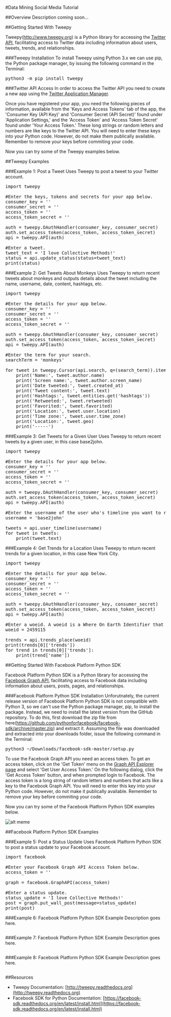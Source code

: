 #Data Mining Social Media Tutorial

##Overview
Description coming soon...

##Getting Started With Tweepy

Tweepy(http://www.tweepy.org) is a Python library for accessing the [Twitter API](https://dev.twitter.com), facilitating access to Twitter data including information about users, tweets, trends, and relationships.

###Tweepy Installation
To install Tweepy using Python 3.x we can use pip, the Python package manager, by issuing the following command in the Terminal:

<pre>
python3 -m pip install tweepy
</pre>

###Twitter API Access
In order to access the Twitter API you need to create a new app using the [Twitter Application Manager](https://apps.twitter.com). 

Once you have registered your app, you need the following pieces of information, available from the 'Keys and Access Tokens' tab of the app, the 'Consumer Key (API Key)' and 'Consumer Secret (API Secret)' found under 'Application Settings,' and the 'Access Token' and 'Access Token Secret' found under 'Your Access Token.' These long strings or random letters and numbers are like keys to the Twitter API. You will need to enter these keys into your Python code. However, do not make them publically available. Remember to remove your keys before commiting your code.

Now you can try some of the Tweepy examples below.

##Tweepy Examples

###Example 1: Post a Tweet
Uses Tweepy to post a tweet to your Twitter account.

<pre>
import tweepy

#Enter the keys, tokens and secrets for your app below.
consumer_key = ''
consumer_secret = ''
access_token = ''
access_token_secret = ''

auth = tweepy.OAuthHandler(consumer_key, consumer_secret)
auth.set_access_token(access_token, access_token_secret)
api = tweepy.API(auth)

#Enter a tweet.
tweet_text = 'I love Collective Methods!'
status = api.update_status(status=tweet_text)
print(status)
</pre>

###Example 2: Get Tweets About Monkeys
Uses Tweepy to return recent tweets about monkeys and outputs details about the tweet including the name, username, date, content, hashtags, etc.

<pre>
import tweepy

#Enter the details for your app below.
consumer_key = ''
consumer_secret = ''
access_token = ''
access_token_secret = ''

auth = tweepy.OAuthHandler(consumer_key, consumer_secret)
auth.set_access_token(access_token, access_token_secret)
api = tweepy.API(auth)

#Enter the term for your search.
searchTerm = 'monkeys'

for tweet in tweepy.Cursor(api.search, q=(search_term)).items(10):
	print('Name:', tweet.author.name)
	print('Screen name:', tweet.author.screen_name)
	print('Date tweeted:', tweet.created_at)
	print('Tweet content:', tweet.text)
	print('Hashtags:', tweet.entities.get('hashtags'))
	print('Retweeted:', tweet.retweeted)
	print('Favorited:', tweet.favorited)
	print('Location:', tweet.user.location)
	print('Time zone:', tweet.user.time_zone)
	print('Location:', tweet.geo)
	print('-----')
</pre>

###Example 3: Get Tweets for a Given User
Uses Tweepy to return recent tweets by a given user, in this case base2john.

<pre>
import tweepy

#Enter the details for your app below.
consumer_key = ''
consumer_secret = ''
access_token = ''
access_token_secret = ''

auth = tweepy.OAuthHandler(consumer_key, consumer_secret)
auth.set_access_token(access_token, access_token_secret)
api = tweepy.API(auth)

#Enter the username of the user who's timeline you want to retreive
username = 'base2john'

tweets = api.user_timeline(username)
for tweet in tweets:
    print(tweet.text)
</pre>

###Example 4: Get Trends for a Location
Uses Tweepy to return recent trends for a given location, in this case New York City.

<pre>
import tweepy

#Enter the details for your app below.
consumer_key = ''
consumer_secret = ''
access_token = ''
access_token_secret = ''

auth = tweepy.OAuthHandler(consumer_key, consumer_secret)
auth.set_access_token(access_token, access_token_secret)
api = tweepy.API(auth)

#Enter a woeid. A woeid is a Where On Earth Identifier that identifies any feature on Earth. This is the woeid for New York City.
woeid = 2459115

trends = api.trends_place(woeid)
print(trends[0]['trends'])
for trend in trends[0]['trends']:
	print(trend['name'])
</pre>

##Getting Started With Facebook Platform Python SDK

Facebook Platform Python SDK is a Python library for accessing the [Facebook Graph API](https://developers.facebook.com/docs/graph-api), facilitating access to Facebook data including information about users, posts, pages, and relationships.

###Facebook Platform Python SDK Installation
Unforutnately, the current release version of Facebook Platform Python SDK is not compatible with Python 3, so we can't use the Python package manager, pip, to install the package. Instead, we need to install the latest version from the GitHub repository. To do this, first download the zip file from here(https://github.com/pythonforfacebook/facebook-sdk/archive/master.zip) and extract it. Assuming the file was downloaded and extracted into your downloads folder, issue the following command in the Terminal:

<pre>
python3 ~/Downloads/facebook-sdk-master/setup.py
</pre>

To use the Facebook Graph API you need an access token. To get an access token, click on the 'Get Token' menu on the [Graph API Explorer page](https://developers.facebook.com/tools/explorer/) and select 'Get User Access Token.' On the following dialog, click the 'Get Access Token' button, and when prompted login to Facebook. The access token is a long string of random letters and numbers that acts like a key to the Facebook Graph API. You will need to enter this key into your Python code. However, do not make it publically available. Remember to remove your key before commiting your code.

Now you can try some of the Facebook Platform Python SDK examples below.

![alt meme]()

##Facebook Platform Python SDK Examples

###Example 5: Post a Status Update
Uses Facebook Platform Python SDK to post a status update to your Facebook account.

<pre>
import facebook

#Enter your Facebook Graph API Access Token below.
access_token = ''

graph = facebook.GraphAPI(access_token)

#Enter a status update.
status_update = 'I love Collective Methods!'
post = graph.put_wall_post(message=status_update)
print(post)
</pre>

###Example 6: Facebook Platform Python SDK Example
Description goes here.

<pre>
</pre>

###Example 7: Facebook Platform Python SDK Example
Description goes here.

<pre>
</pre>

###Example 8: Facebook Platform Python SDK Example
Description goes here.

<pre>
</pre>

##Resources

* Tweepy Documentation: [http://tweepy.readthedocs.org](http://tweepy.readthedocs.org)
* Facebook SDK for Python Documentation: [https://facebook-sdk.readthedocs.org/en/latest/install.html](https://facebook-sdk.readthedocs.org/en/latest/install.html)
